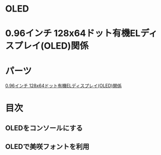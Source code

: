 # OLED
0.96インチ 128x64ドット有機ELディスプレイ(OLED)関係
====
# パーツ
[0.96インチ 128x64ドット有機ELディスプレイ(OLED)関係](http://akizukidenshi.com/catalog/g/gP-12031/)

# 目次

## OLEDをコンソールにする

## OLEDで美咲フォントを利用
